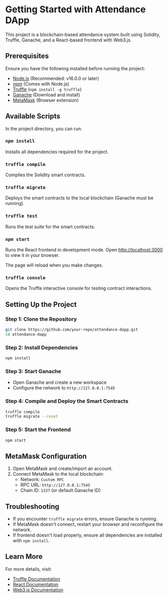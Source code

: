 # Getting Started with Attendance DApp

This project is a blockchain-based attendance system built using Solidity, Truffle, Ganache, and a React-based frontend with Web3.js.

## Prerequisites

Ensure you have the following installed before running the project:

- [Node.js](https://nodejs.org/) (Recommended: v16.0.0 or later)
- [npm](https://www.npmjs.com/) (Comes with Node.js)
- [Truffle](https://trufflesuite.com/) (`npm install -g truffle`)
- [Ganache](https://trufflesuite.com/ganache/) (Download and install)
- [MetaMask](https://metamask.io/) (Browser extension)

## Available Scripts

In the project directory, you can run:

### `npm install`

Installs all dependencies required for the project.

### `truffle compile`

Compiles the Solidity smart contracts.

### `truffle migrate`

Deploys the smart contracts to the local blockchain (Ganache must be running).

### `truffle test`

Runs the test suite for the smart contracts.

### `npm start`

Runs the React frontend in development mode. Open [http://localhost:3000](http://localhost:3000) to view it in your browser.

The page will reload when you make changes.

### `truffle console`

Opens the Truffle interactive console for testing contract interactions.

## Setting Up the Project

### Step 1: Clone the Repository

```sh
git clone https://github.com/your-repo/attendance-dapp.git
cd attendance-dapp
```

### Step 2: Install Dependencies

```sh
npm install
```

### Step 3: Start Ganache

- Open Ganache and create a new workspace
- Configure the network to `http://127.0.0.1:7545`

### Step 4: Compile and Deploy the Smart Contracts

```sh
truffle compile
truffle migrate --reset
```

### Step 5: Start the Frontend

```sh
npm start
```

## MetaMask Configuration

1. Open MetaMask and create/import an account.
2. Connect MetaMask to the local blockchain:
   - Network: `Custom RPC`
   - RPC URL: `http://127.0.0.1:7545`
   - Chain ID: `1337` (or default Ganache ID)

## Troubleshooting

- If you encounter `truffle migrate` errors, ensure Ganache is running.
- If MetaMask doesn't connect, restart your browser and reconfigure the network.
- If frontend doesn't load properly, ensure all dependencies are installed with `npm install`.

## Learn More

For more details, visit:

- [Truffle Documentation](https://trufflesuite.com/docs/)
- [React Documentation](https://reactjs.org/)
- [Web3.js Documentation](https://web3js.readthedocs.io/)

